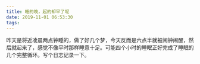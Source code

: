 ```yaml
---
title: 睡的晚，起的却早了呢
date: 2019-11-01 06:53:30
tags:
---
```

昨天是将近凌晨两点钟睡的，做了好几个梦，今天反而是六点半就被闹钟闹醒，然后就起来了，感觉不像平时那样睡意十足。可能四个小时的睡眠正好完成了睡眠的几个完整循环。写个日志记录一下。